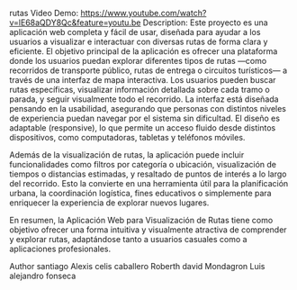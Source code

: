  rutas
Video Demo:  <https://www.youtube.com/watch?v=lE68aQDY8Qc&feature=youtu.be>
Description: Este proyecto es una aplicación web completa y fácil de usar, diseñada para ayudar a los usuarios a visualizar e interactuar con diversas rutas de forma clara y eficiente. El
objetivo principal de la aplicación es ofrecer una plataforma donde los usuarios puedan explorar diferentes tipos de rutas —como recorridos de transporte público, rutas de entrega o circuitos
turísticos— a través de una interfaz de mapa interactiva.
Los usuarios pueden buscar rutas específicas, visualizar información detallada sobre cada tramo o parada, y seguir visualmente todo el recorrido. La interfaz está diseñada pensando en la usabilidad, asegurando que personas con distintos niveles de experiencia puedan navegar por el sistema sin dificultad. El diseño es adaptable (responsive), lo que permite un acceso fluido desde distintos dispositivos, como computadoras, tabletas y teléfonos móviles.

Además de la visualización de rutas, la aplicación puede incluir funcionalidades como filtros por categoría o ubicación, visualización de tiempos o distancias estimadas, y resaltado de puntos de interés a lo largo del recorrido. Esto la convierte en una herramienta útil para la planificación urbana, la coordinación logística, fines educativos o simplemente para enriquecer la experiencia de explorar nuevos lugares.

En resumen, la Aplicación Web para Visualización de Rutas tiene como objetivo ofrecer una forma intuitiva y visualmente atractiva de comprender y explorar rutas, adaptándose tanto a usuarios casuales como a aplicaciones profesionales.

Author
santiago Alexis celis caballero
Roberth david Mondagron
Luis alejandro fonseca


